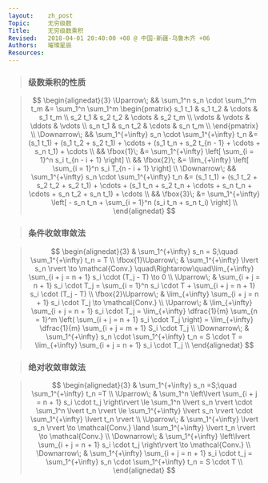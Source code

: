 ```yaml
---
layout:    zh_post
Topic:     无穷级数
Title:     无穷级数乘积
Revised:   2018-04-01 20:40:00 +08 @ 中国-新疆-乌鲁木齐 +06
Authors:   璀璨星辰
Resources:
---
```


> ### 级数乘积的性质

> $$
> \begin{alignedat}{3}
> \Uparrow\;   &&                 \sum_1^n s_n \cdot \sum_1^m t_m &= \sum_1^n \sum_1^m \begin{pmatrix}
>                                                                                      s_1 t_1 & s_1 t_2 & \cdots & s_1 t_m \\
>                                                                                      s_2 t_1 & s_2 t_2 & \cdots & s_2 t_m \\
>                                                                                      \vdots  & \vdots  & \ddots & \vdots \\
>                                                                                      s_n t_1 & s_n t_2 & \cdots & s_n t_m \\
>                                                                                      \end{pmatrix} \\
> \Downarrow\; && \sum_1^{+\infty} s_n \cdot \sum_1^{+\infty} t_n &= (s_1 t_1) + (s_1 t_2 + s_2 t_1) + \cdots + (s_1 t_n + s_2 t_{n - 1} + \cdots + s_n t_1) + \cdots \\
>              &&                                      \fbox{1}\; &= \sum_1^{+\infty} \left[ \sum_{i = 1}^n s_i t_{n - i + 1} \right] \\
>              &&                                      \fbox{2}\; &= \lim_{+\infty} \left[ \sum_{i = 1}^n s_i T_{n - i + 1} \right] \\
> \Downarrow\; && \sum_1^{+\infty} s_n \cdot \sum_1^{+\infty} t_n &= (s_1 t_1) + (s_1 t_2 + s_2 t_2 + s_2 t_1) + \cdots + (s_1 t_n + s_2 t_n + \cdots + s_n t_n + \cdots + s_n t_2 + s_n t_1) + \cdots \\
>              &&                                      \fbox{3}\; &= \sum_1^{+\infty} \left[ - s_n t_n + \sum_{i = 1}^n (s_i t_n + s_n t_i) \right] \\
> \end{alignedat}
> $$
>

> ### 条件收敛审敛法

> $$
> \begin{alignedat}{3}
>                    & \sum_1^{+\infty} s_n = S;\quad \sum_1^{+\infty} t_n = T \\
> \fbox{1}\Uparrow\; & \sum_1^{+\infty} \lvert s_n \rvert \to \mathcal{Conv.} \quad\Rightarrow\quad\lim_{+\infty} \sum_{i + j = n + 1} s_i \cdot (T_j - T) \to 0 \\
> \Uparrow\;         & \sum_{i + j = n + 1} s_i \cdot T_j = \sum_{i = 1}^n s_i \cdot T + \sum_{i + j = n + 1} s_i \cdot (T_j - T) \\
> \fbox{2}\Uparrow\; & \lim_{+\infty} \sum_{i + j = n + 1} s_i \cdot T_j \to \mathcal{Conv.} \\
> \Uparrow\;         & \lim_{+\infty} \sum_{i + j = n + 1} s_i \cdot T_j = \lim_{+\infty} \dfrac{1}{m} \sum_{n = 1}^m \left( \sum_{i + j = n + 1} s_i \cdot T_j \right) = \lim_{+\infty} \dfrac{1}{m} \sum_{i + j = m + 1} S_i \cdot T_j \\
> \Downarrow\;       & \sum_1^{+\infty} s_n \cdot \sum_1^{+\infty} t_n = S \cdot T = \lim_{+\infty} \sum_{i + j = n + 1} s_i \cdot T_j \\
> \end{alignedat}
> $$
>

> ### 绝对收敛审敛法

> $$
> \begin{alignedat}{3}
>              & \sum_1^{+\infty} s_n =S;\quad \sum_1^{+\infty} t_n =T \\
> \Uparrow\;   & \sum_1^n \left\lvert \sum_{i + j = n + 1} s_i \cdot t_j \right\rvert \le \sum_1^n \lvert s_n \rvert \cdot \sum_1^n \lvert t_n \rvert \le \sum_1^{+\infty} \lvert s_n \rvert \cdot \sum_1^{+\infty} \lvert t_n \rvert \\
> \Uparrow\;   &  \sum_1^{+\infty} \lvert s_n \rvert \to \mathcal{Conv.} \land  \sum_1^{+\infty} \lvert t_n \rvert \to \mathcal{Conv.} \\
> \Downarrow\; & \sum_1^{+\infty} \left\lvert \sum_{i + j = n + 1} s_i \cdot t_j \right\rvert \to \mathcal{Conv.} \\
> \Downarrow\; & \sum_1^{+\infty} \sum_{i + j = n + 1} s_i \cdot t_j = \sum_1^{+\infty} s_n \cdot \sum_1^{+\infty} t_n = S \cdot T \\
> \end{alignedat}
> $$
>